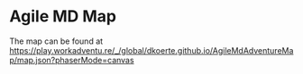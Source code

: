 # Agile MD Map

The map can be found at https://play.workadventu.re/_/global/dkoerte.github.io/AgileMdAdventureMap/map.json?phaserMode=canvas
